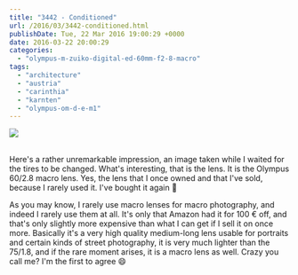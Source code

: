 ```yaml
---
title: "3442 - Conditioned"
url: /2016/03/3442-conditioned.html
publishDate: Tue, 22 Mar 2016 19:00:29 +0000
date: 2016-03-22 20:00:29
categories: 
  - "olympus-m-zuiko-digital-ed-60mm-f2-8-macro"
tags: 
  - "architecture"
  - "austria"
  - "carinthia"
  - "karnten"
  - "olympus-om-d-e-m1"
---
```

<div class="container">
<div class="center"><a target="_blank" href="https://d25zfm9zpd7gm5.cloudfront.net/1200x1200/2015/20151111_094622_lr.jpg"><img class="webfeedsFeaturedVisual" src="https://d25zfm9zpd7gm5.cloudfront.net/0600x0600/2015/20151111_094622_lr.jpg" /></a></div>
</div>
<br />

Here's a rather unremarkable impression, an image taken while I waited for the tires to be changed. What's interesting, that is the lens. It is the Olympus 60/2.8 macro lens. Yes, the lens that I once owned and that I've sold, because I rarely used it. I've bought it again 🙂

As you may know, I rarely use macro lenses for macro photography, and indeed I rarely use them at all. It's only that Amazon had it for 100 € off, and that's only slightly more expensive than what I can get if I sell it on once more. Basically it's a very high quality medium-long lens usable for portraits and certain kinds of street photography, it is very much lighter than the 75/1.8, and if the rare moment arises, it is a macro lens as well. Crazy you call me? I'm the first to agree 😄

